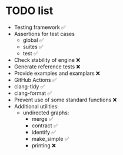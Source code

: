 # TODO list

- Testing framework ✅
- Assertions for test cases
    - global ✅
    - suites ✅
    - test ✅
- Check stability of engine ❌
- Generate reference tests ❌
- Provide examples and examplars ❌
- GitHub Actions ✅
- clang-tidy ✅
- clang-format ✅
- Prevent use of some standard functions ❌
- Additional utilities:
    - undirected graphs:
        - merge ✅
        - contract ✅
        - identify ✅
        - make_simple ✅
        - printing ❌
